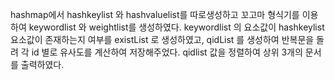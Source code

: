 hashmap에서 hashkeylist 와 hashvaluelist를 따로생성하고 꼬고마 형식기를 이용하여 keywordlist 와 weightlist를 생성하였다. keywordlist 의 요소값이 hashkeylist 요소값이 존재하는지 여부를 existList 로 생성하였고, qidList 를 생성하여 반복문을 돌려 각 id 별로 유사도를 계산하여 저장해주었다. qidlist 값을 정렬하여 상위 3개의 문서를 출력하였다.
